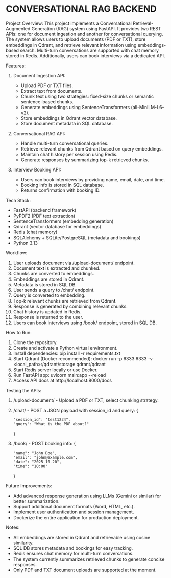 # CONVERSATIONAL RAG BACKEND 

Project Overview:
This project implements a Conversational Retrieval-Augmented Generation (RAG) system using FastAPI. 
It provides two REST APIs: one for document ingestion and another for conversational querying.
The system allows users to upload documents (PDF or TXT), store embeddings in Qdrant, and 
retrieve relevant information using embeddings-based search. Multi-turn conversations are supported 
with chat memory stored in Redis. Additionally, users can book interviews via a dedicated API.

Features:
1. Document Ingestion API:
   - Upload PDF or TXT files.
   - Extract text from documents.
   - Chunk text using two strategies: fixed-size chunks or semantic sentence-based chunks.
   - Generate embeddings using SentenceTransformers (all-MiniLM-L6-v2).
   - Store embeddings in Qdrant vector database.
   - Store document metadata in SQL database.

2. Conversational RAG API:
   - Handle multi-turn conversational queries.
   - Retrieve relevant chunks from Qdrant based on query embeddings.
   - Maintain chat history per session using Redis.
   - Generate responses by summarizing top-k retrieved chunks.

3. Interview Booking API:
   - Users can book interviews by providing name, email, date, and time.
   - Booking info is stored in SQL database.
   - Returns confirmation with booking ID.

Tech Stack:
- FastAPI (backend framework)
- PyPDF2 (PDF text extraction)
- SentenceTransformers (embedding generation)
- Qdrant (vector database for embeddings)
- Redis (chat memory)
- SQLAlchemy + SQLite/PostgreSQL (metadata and bookings)
- Python 3.13

Workflow:
1. User uploads document via /upload-document/ endpoint.
2. Document text is extracted and chunked.
3. Chunks are converted to embeddings.
4. Embeddings are stored in Qdrant.
5. Metadata is stored in SQL DB.
6. User sends a query to /chat/ endpoint.
7. Query is converted to embedding.
8. Top-k relevant chunks are retrieved from Qdrant.
9. Response is generated by combining relevant chunks.
10. Chat history is updated in Redis.
11. Response is returned to the user.
12. Users can book interviews using /book/ endpoint, stored in SQL DB.

How to Run:
1. Clone the repository.
2. Create and activate a Python virtual environment.
3. Install dependencies: pip install -r requirements.txt
4. Start Qdrant (Docker recommended): docker run -p 6333:6333 -v <local_path>:/qdrant/storage qdrant/qdrant
5. Start Redis server locally or use Docker.
6. Run FastAPI app: uvicorn main:app --reload
7. Access API docs at http://localhost:8000/docs

Testing the APIs:
1. /upload-document/ - Upload a PDF or TXT, select chunking strategy.
2. /chat/ - POST a JSON payload with session_id and query:
   {
   
       "session_id": "test1234",
       "query": "What is the PDF about?"
   
   }
4. /book/ - POST booking info:
   {
   
       "name": "John Doe",
       "email": "john@example.com",
       "date": "2025-10-20",
       "time": "10:00"
   }

Future Improvements:
- Add advanced response generation using LLMs (Gemini or similar) for better summarization.
- Support additional document formats (Word, HTML, etc.).
- Implement user authentication and session management.
- Dockerize the entire application for production deployment.

Notes:
- All embeddings are stored in Qdrant and retrievable using cosine similarity.
- SQL DB stores metadata and bookings for easy tracking.
- Redis ensures chat memory for multi-turn conversations.
- The system currently summarizes retrieved chunks to generate concise responses.
- Only PDF and TXT document uploads are supported at the moment.

